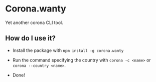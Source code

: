 # Corona.wanty

Yet another corona CLI tool.

## How do I use it?

* Install the package with `npm install -g corona.wanty`

* Run the command specifying the country with `corona -c <name>` or `corona --country <name>`.

* Done!
